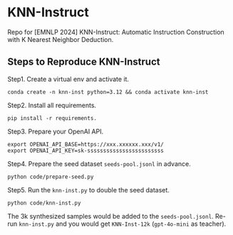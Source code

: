 # KNN-Instruct

Repo for [EMNLP 2024] KNN-Instruct: Automatic Instruction Construction with K Nearest Neighbor Deduction.

## Steps to Reproduce KNN-Instruct

Step1. Create a virtual env and activate it.

```shell
conda create -n knn-inst python=3.12 && conda activate knn-inst
```

Step2. Install all requirements.

```shell
pip install -r requirements.
```

Step3. Prepare your OpenAI API.

```
export OPENAI_API_BASE=https://xxx.xxxxxx.xxx/v1/
export OPENAI_API_KEY=sk-ssssssssssssssssssssssss
```

Step4. Prepare the seed dataset `seeds-pool.jsonl` in advance.

```shell
python code/prepare-seed.py
```

Step5. Run the `knn-inst.py` to double the seed dataset.

```shell
python code/knn-inst.py
```

The 3k synthesized samples would be added to the `seeds-pool.jsonl`. Re-run `knn-inst.py` and you would get `KNN-Inst-12k` (`gpt-4o-mini` as teacher).
